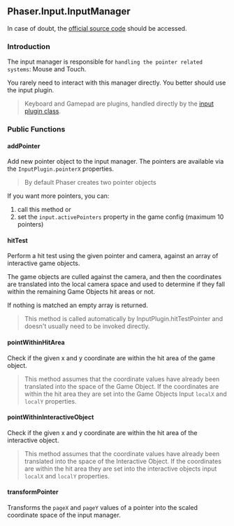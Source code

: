 ## Phaser.Input.InputManager

In case of doubt, the [official source code](https://github.com/photonstorm/phaser) should be accessed.

### Introduction

The input manager is responsible for `handling the pointer related systems`:
Mouse and Touch.

You rarely need to interact with this manager directly. You better should use the input plugin.

> Keyboard and Gamepad are plugins, handled directly by the [input plugin class](https://github.com/digitsensitive/phaser3-typescript/blob/master/cheatsheets/input/input-plugin.md).

### Public Functions

#### addPointer
Add new pointer object to the input manager.
The pointers are available via the `InputPlugin.pointerX` properties.

> By default Phaser creates two pointer objects

If you want more pointers, you can:

1. call this method or
2. set the `input.activePointers` property in the game config (maximum 10 pointers)

#### hitTest
Perform a hit test using the given pointer and camera, against an array of interactive game objects.

The game objects are culled against the camera, and then the coordinates are translated into the local camera space
and used to determine if they fall within the remaining Game Objects hit areas or not.

If nothing is matched an empty array is returned.

> This method is called automatically by InputPlugin.hitTestPointer and doesn't usually need to be invoked directly.  

#### pointWithinHitArea
Check if the given x and y coordinate are within the hit area of the game object.

> This method assumes that the coordinate values have already been translated into the space of the Game Object.
> If the coordinates are within the hit area they are set into the Game Objects Input `localX` and `localY` properties.

#### pointWithinInteractiveObject
Check if the given x and y coordinate are within the hit area of the interactive object.

> This method assumes that the coordinate values have already been translated into the space of the Interactive Object.
>If the coordinates are within the hit area they are set into the interactive objects input `localX` and `localY` properties.

#### transformPointer
Transforms the `pageX` and `pageY` values of a pointer
into the scaled coordinate space of the input manager.
